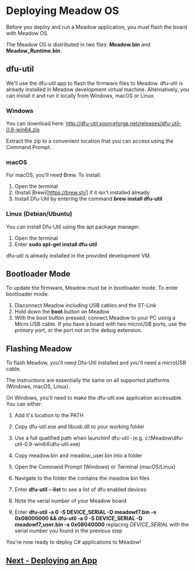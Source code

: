 # Deploying Meadow OS

Before you deploy and run a Meadow application, you must flash the board with Meadow OS. 

The Meadow OS is distributed in two files: **Meadow.bin** and **Meadow_Runtime.bin**.

## dfu-util
We'll use the dfu-util app to flash the firmware files to Meadow. dfu-util is already installed in Meadow development virtual machine.
Alternatively, you can install it and run it locally from Windows, macOS or Linux.

### Windows  
You can download here: http://dfu-util.sourceforge.net/releases/dfu-util-0.9-win64.zip 

Extract the zip to a convenient location that you can access using the Command Prompt.

### macOS
For macOS, you'll need Brew. To install:
1. Open the terminal
1. (Install Brew)[https://brew.sh/] if it isn't installed already
1. Install Dfu-Util by entering the command **brew install dfu-util**

### Linux (Debian/Ubuntu)
You can install Dfu-Util using the apt package manager.
1. Open the terminal
1. Enter **sudo apt-get install dfu-util**

dfu-util is already installed in the provided development VM.

## Bootloader Mode
To update the firmware, Meadow must be in bootloader mode. To enter bootloader mode:
1. Disconnect Meadow including USB cables and the ST-Link
1. Hold down the **boot** button on Meadow 
1. With the boot button pressed, connect Meadow to your PC using a Micro USB cable. If you have a board with two microUSB ports, use the *primary* port, or the port *not* on the debug extension.

## Flashing Meadow
To flash Meadow, you'll need Dfu-Util installed and you'll need a microUSB cable.

The instructions are essentially the same on all supported platforms (Windows, macOS, Linux).

On Windows, you'll need to make the dfu-util.exe application accessable. You can either:
1. Add it's location to the PATH
1. Copy dfu-util.exe and libusb.dll to your working folder
1. Use a full qualified path when launchinf dfu-util -(e.g. c:\Meadow\dfu-util-0.9-win64\dfu-util.exe)

1. Copy meadow.bin and meadow_user.bin into a folder
1. Open the Command Prompt (Windows) or Terminal (macOS/Linux)
1. Navigate to the folder the contains the meadow bin files
1. Enter **dfu-util --list** to see a list of dfu enabled devices
1. Note the serial number of your Meadow board
1. Enter **dfu-util -a 0 -S DEVICE_SERIAL -D meadowf7.bin -s 0x08000000 && dfu-util -a 0 -S DEVICE_SERIAL -D meadowf7_user.bin -s 0x08040000** replacing *DEVICE_SERIAL* with the serial number you found in the previous step

You're now ready to deploy C# applications to Meadow!

## [Next - Deploying an App](/guides/Getting_Started/Deployment/index.html)